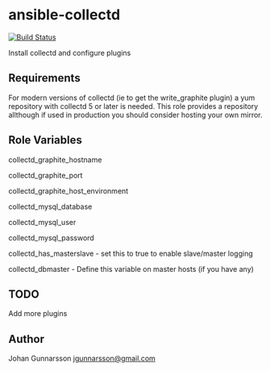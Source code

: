 ansible-collectd
================

[![Build Status](https://travis-ci.org/gujo/ansible-collectd.png?branch=master)](https://travis-ci.org/gujo/ansible-collectd)


Install collectd and configure plugins

Requirements
------------

For modern versions of collectd (ie to get the write_graphite plugin) a yum repository with collectd 5 or later is needed. This role provides a repository allthough if used in production you should consider hosting your own mirror.


Role Variables
--------------

collectd_graphite_hostname

collectd_graphite_port

collectd_graphite_host_environment


collectd_mysql_database

collectd_mysql_user

collectd_mysql_password

collectd_has_masterslave - set this to true to enable slave/master logging

collectd_dbmaster - Define this variable on master hosts (if you have any)

TODO
----

Add more plugins

Author
------

Johan Gunnarsson <jgunnarsson@gmail.com>
